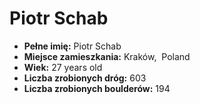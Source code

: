 # Piotr Schab
- __Pełne imię:__ Piotr Schab
- __Miejsce zamieszkania:__ Kraków,  Poland
- __Wiek:__ 27 years old
- __Liczba zrobionych dróg:__ 603
- __Liczba zrobionych boulderów:__ 194
